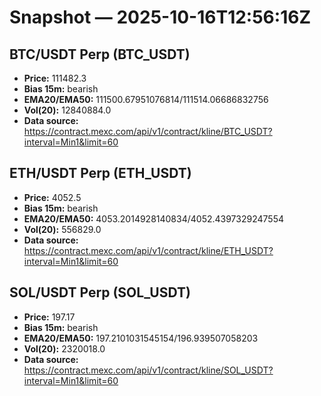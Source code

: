 # Snapshot — 2025-10-16T12:56:16Z

## BTC/USDT Perp (BTC_USDT)
- **Price:** 111482.3
- **Bias 15m:** bearish
- **EMA20/EMA50:** 111500.67951076814/111514.06686832756
- **Vol(20):** 12840884.0
- **Data source:** https://contract.mexc.com/api/v1/contract/kline/BTC_USDT?interval=Min1&limit=60

## ETH/USDT Perp (ETH_USDT)
- **Price:** 4052.5
- **Bias 15m:** bearish
- **EMA20/EMA50:** 4053.2014928140834/4052.4397329247554
- **Vol(20):** 556829.0
- **Data source:** https://contract.mexc.com/api/v1/contract/kline/ETH_USDT?interval=Min1&limit=60

## SOL/USDT Perp (SOL_USDT)
- **Price:** 197.17
- **Bias 15m:** bearish
- **EMA20/EMA50:** 197.2101031545154/196.939507058203
- **Vol(20):** 2320018.0
- **Data source:** https://contract.mexc.com/api/v1/contract/kline/SOL_USDT?interval=Min1&limit=60

